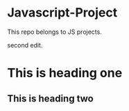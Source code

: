 # Javascript-Project

This repo  belongs to JS projects.


second edit.


# This is heading one

## This is heading two